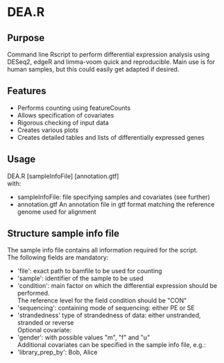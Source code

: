# DEA.R

## Purpose
Command line Rscript to perform differential expression analysis using DESeq2, edgeR and limma-voom quick and reproducible. Main use is for human samples, but this could easily get adapted if desired.

## Features
- Performs counting using featureCounts  
- Allows specification of covariates  
- Rigorous checking of input data  
- Creates various plots  
- Creates detailed tables and lists of differentially expressed genes  

## Usage
DEA.R [sampleInfoFile] [annotation.gtf]  
with:  
- sampleInfoFile:     file specifying samples and covariates (see further)
- annotation.gtf      An annotation file in gtf format matching the reference genome used for alignment  

## Structure sample info file
The sample info file contains all information required for the script.  
The following fields are mandatory:  
- 'file': exact path to bamfile to be used for counting  
- 'sample': identifier of the sample to be used  
- 'condition': main factor on which the differential expression should be performed.   
The reference level for the field condition should be "CON"  
- 'sequencing': containing mode of sequencing: either PE or SE  
- 'strandedness' type of strandedness of data: either unstranded, stranded or reverse  
Optional covariate:  
- 'gender': with possible values "m", "f" and "u"  
Additional covariates can be specified in the sample info file, e.g.:  
- 'library_prep_by': Bob, Alice  
